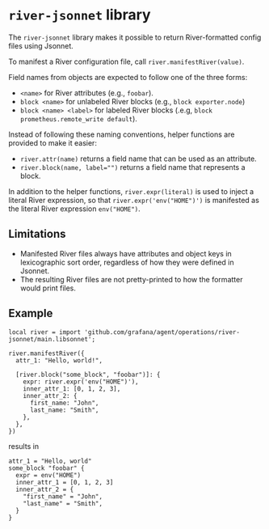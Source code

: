 # `river-jsonnet` library

The `river-jsonnet` library makes it possible to return River-formatted config
files using Jsonnet.

To manifest a River configuration file, call `river.manifestRiver(value)`.

Field names from objects are expected to follow one of the three forms:

* `<name>` for River attributes (e.g., `foobar`).
* `block <name>` for unlabeled River blocks (e.g., `block exporter.node`)
* `block <name> <label>` for labeled River blocks (.e.g, `block prometheus.remote_write default`).

Instead of following these naming conventions, helper functions are provided to
make it easier:

* `river.attr(name)` returns a field name that can be used as an attribute.
* `river.block(name, label="")` returns a field name that represents a block.

In addition to the helper functions, `river.expr(literal)` is used to inject a
literal River expression, so that `river.expr('env("HOME")')` is manifested as
the literal River expression `env("HOME")`.

## Limitations

* Manifested River files always have attributes and object keys in
  lexicographic sort order, regardless of how they were defined in Jsonnet.
* The resulting River files are not pretty-printed to how the formatter would
  print files.

## Example

```jsonnet
local river = import 'github.com/grafana/agent/operations/river-jsonnet/main.libsonnet';

river.manifestRiver({
  attr_1: "Hello, world!",

  [river.block("some_block", "foobar")]: {
    expr: river.expr('env("HOME")'),
    inner_attr_1: [0, 1, 2, 3],
    inner_attr_2: {
      first_name: "John",
      last_name: "Smith",
    },
  },
})
```

results in

```river
attr_1 = "Hello, world"
some_block "foobar" {
  expr = env("HOME")
  inner_attr_1 = [0, 1, 2, 3]
  inner_attr_2 = {
    "first_name" = "John",
    "last_name" = "Smith",
  }
}
```
